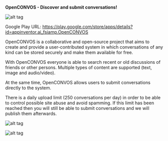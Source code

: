 <B>OpenCONVOS - Discover and submit conversations!</b>

![alt tag](https://raw.githubusercontent.com/Softdonkey/openconvos/master/main.png)

Google Play URL: https://play.google.com/store/apps/details?id=appinventor.ai_fsiamp.OpenCONVOS

OpenCONVOS is a collaborative and open-source project that aims to create and provide a user-contributed system in which conversations of any kind can be stored securely and make them available for free. 

With OpenCONVOS everyone is able to search recent or old discussions of friends or other persons. Multiple types of content are supported (text, image and audio/video). 

At the same time, OpenCONVOS allows users to submit conversations directly to the system. 

There is a daily upload limit (250 conversations per day) in order to be able to control possible site abuse and avoid spamming.
If this limit has been reached then you will still be able to submit conversations and we will publish them afterwards. 

![alt tag](https://raw.githubusercontent.com/Softdonkey/openconvos/master/assets/conversation.png)

![alt tag](https://raw.githubusercontent.com/Softdonkey/openconvos/master/assets/example.png)
